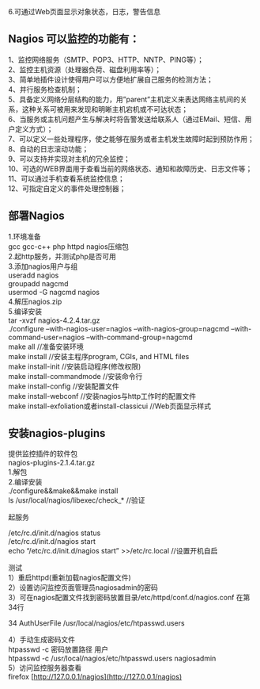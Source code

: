  6.可通过Web页面显示对象状态，日志，警告信息

 
## Nagios 可以监控的功能有：

 1、监控网络服务（SMTP、POP3、HTTP、NNTP、PING等）；   
 2、监控主机资源（处理器负荷、磁盘利用率等）；   
 3、简单地插件设计使得用户可以方便地扩展自己服务的检测方法；   
 4、并行服务检查机制；   
 5、具备定义网络分层结构的能力，用”parent”主机定义来表达网络主机间的关系，这种关系可被用来发现和明晰主机宕机或不可达状态；   
 6、当服务或主机问题产生与解决时将告警发送给联系人（通过EMail、短信、用户定义方式）；   
 7、可以定义一些处理程序，使之能够在服务或者主机发生故障时起到预防作用；   
 8、自动的日志滚动功能；   
 9、可以支持并实现对主机的冗余监控；   
 10、可选的WEB界面用于查看当前的网络状态、通知和故障历史、日志文件等；   
 11、可以通过手机查看系统监控信息；   
 12、可指定自定义的事件处理控制器；

 
## 部署Nagios

 1.环境准备   
 gcc gcc-c++ php httpd nagios压缩包   
 2.起http服务，并测试php是否可用   
 3.添加nagios用户与组   
 useradd nagios   
 groupadd nagcmd   
 usermod -G nagcmd nagios   
 4.解压nagios.zip   
 5.编译安装   
 tar -xvzf nagios-4.2.4.tar.gz   
 ./configure –with-nagios-user=nagios –with-nagios-group=nagcmd –with-command-user=nagios –with-command-group=nagcmd   
 make all //准备安装环境   
 make install //安装主程序program, CGIs, and HTML files   
 make install-init //安装启动程序(修改权限)   
 make install-commandmode //安装命令行   
 make install-config //安装配置文件   
 make install-webconf //安装nagios与http工作时的配置文件   
 make install-exfoliation或者install-classicui //Web页面显示样式

 
## 安装nagios-plugins

 提供监控插件的软件包   
 nagios-plugins-2.1.4.tar.gz   
 1.解包   
 2.编译安装   
 ./configure&&make&&make install   
 ls /usr/local/nagios/libexec/check_* //验证

 起服务

 /etc/rc.d/init.d/nagios status   
 /etc/rc.d/init.d/nagios start   
 echo “/etc/rc.d/init.d/nagios start” >>/etc/rc.local //设置开机自启

 测试   
 1）重启httpd(重新加载nagios配置文件)   
 2）设置访问监控页面管理员nagiosadmin的密码   
 3）可在nagios配置文件找到密码放置目录/etc/httpd/conf.d/nagios.conf 在第34行

 34 AuthUserFile /usr/local/nagios/etc/htpasswd.users

 4）手动生成密码文件   
 htpasswd -c 密码放置路径 用户   
 htpasswd -c /usr/local/nagios/etc/htpasswd.users nagiosadmin   
 5）访问监控服务器查看   
 firefox [http://127.0.0.1/nagios](http://127.0.0.1/nagios)

   
  